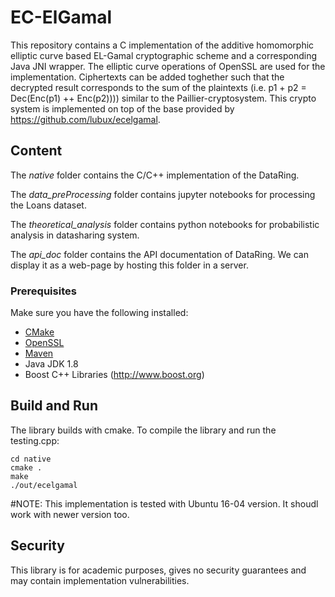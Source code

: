 

# EC-ElGamal

This repository contains a C implementation of the additive homomorphic elliptic curve based EL-Gamal cryptographic scheme and a corresponding Java JNI wrapper. The elliptic curve operations of OpenSSL are used for the implementation.
Ciphertexts can be added toghether such that the decrypted result corresponds to the sum of the plaintexts (i.e. p1 + p2 = Dec(Enc(p1) ++ Enc(p2)))) similar to the Paillier-cryptosystem.
This crypto system is implemented on top of the base provided by https://github.com/lubux/ecelgamal.

## Content 
The *native* folder contains the C/C++ implementation of the DataRing.

The *data_preProcessing* folder contains jupyter notebooks for processing the Loans dataset.

The *theoretical_analysis* folder contains python notebooks for probabilistic analysis in datasharing system.

The *api_doc* folder contains the API documentation of DataRing. We can display it as a web-page by hosting this folder in a server.

### Prerequisites 
Make sure you have the following installed:
 * [CMake](https://cmake.org/)
 * [OpenSSL](http://www.openssl.org/source/)
 * [Maven](https://maven.apache.org/)
 * Java JDK 1.8
 * Boost C++ Libraries (http://www.boost.org)


## Build and Run
The library builds with cmake. To compile the library and run the testing.cpp: 

```
cd native
cmake .
make
./out/ecelgamal
```

#NOTE: This implementation is tested with Ubuntu 16-04 version. It shoudl work with newer version too.

## Security
This library is for academic purposes, gives no security guarantees and may contain implementation vulnerabilities.
